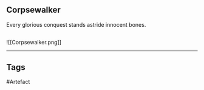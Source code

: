 ## Corpsewalker
Every glorious conquest
stands astride innocent bones.
## 
![[Corpsewalker.png]]

---
## Tags
#Artefact